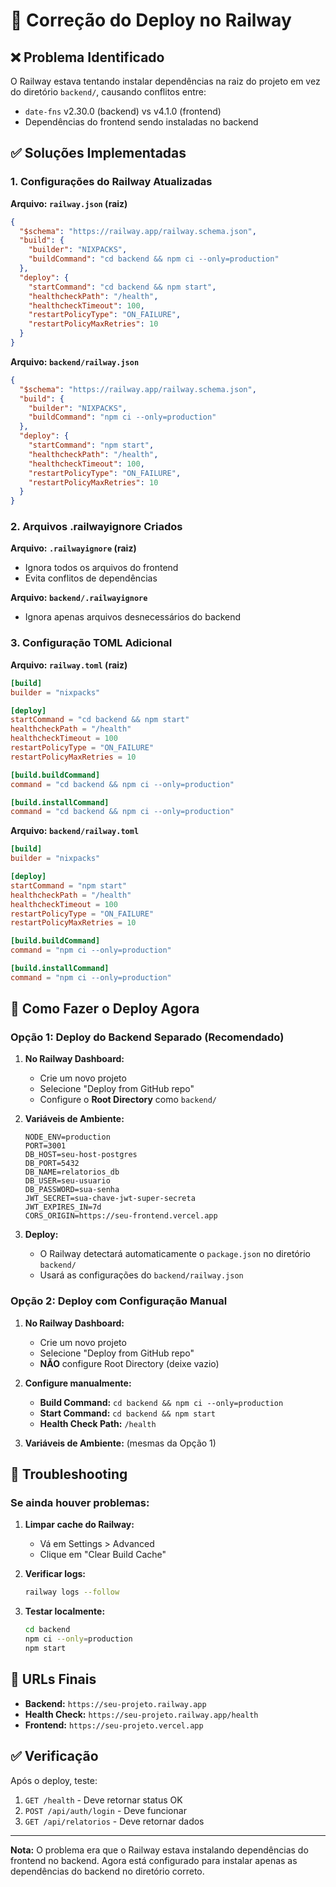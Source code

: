 # 🚀 Correção do Deploy no Railway

## ❌ Problema Identificado

O Railway estava tentando instalar dependências na raiz do projeto em vez do diretório `backend/`, causando conflitos entre:
- `date-fns` v2.30.0 (backend) vs v4.1.0 (frontend)
- Dependências do frontend sendo instaladas no backend

## ✅ Soluções Implementadas

### 1. Configurações do Railway Atualizadas

**Arquivo: `railway.json` (raiz)**
```json
{
  "$schema": "https://railway.app/railway.schema.json",
  "build": {
    "builder": "NIXPACKS",
    "buildCommand": "cd backend && npm ci --only=production"
  },
  "deploy": {
    "startCommand": "cd backend && npm start",
    "healthcheckPath": "/health",
    "healthcheckTimeout": 100,
    "restartPolicyType": "ON_FAILURE",
    "restartPolicyMaxRetries": 10
  }
}
```

**Arquivo: `backend/railway.json`**
```json
{
  "$schema": "https://railway.app/railway.schema.json",
  "build": {
    "builder": "NIXPACKS",
    "buildCommand": "npm ci --only=production"
  },
  "deploy": {
    "startCommand": "npm start",
    "healthcheckPath": "/health",
    "healthcheckTimeout": 100,
    "restartPolicyType": "ON_FAILURE",
    "restartPolicyMaxRetries": 10
  }
}
```

### 2. Arquivos .railwayignore Criados

**Arquivo: `.railwayignore` (raiz)**
- Ignora todos os arquivos do frontend
- Evita conflitos de dependências

**Arquivo: `backend/.railwayignore`**
- Ignora apenas arquivos desnecessários do backend

### 3. Configuração TOML Adicional

**Arquivo: `railway.toml` (raiz)**
```toml
[build]
builder = "nixpacks"

[deploy]
startCommand = "cd backend && npm start"
healthcheckPath = "/health"
healthcheckTimeout = 100
restartPolicyType = "ON_FAILURE"
restartPolicyMaxRetries = 10

[build.buildCommand]
command = "cd backend && npm ci --only=production"

[build.installCommand]
command = "cd backend && npm ci --only=production"
```

**Arquivo: `backend/railway.toml`**
```toml
[build]
builder = "nixpacks"

[deploy]
startCommand = "npm start"
healthcheckPath = "/health"
healthcheckTimeout = 100
restartPolicyType = "ON_FAILURE"
restartPolicyMaxRetries = 10

[build.buildCommand]
command = "npm ci --only=production"

[build.installCommand]
command = "npm ci --only=production"
```

## 🎯 Como Fazer o Deploy Agora

### Opção 1: Deploy do Backend Separado (Recomendado)

1. **No Railway Dashboard:**
   - Crie um novo projeto
   - Selecione "Deploy from GitHub repo"
   - Configure o **Root Directory** como `backend/`

2. **Variáveis de Ambiente:**
   ```
   NODE_ENV=production
   PORT=3001
   DB_HOST=seu-host-postgres
   DB_PORT=5432
   DB_NAME=relatorios_db
   DB_USER=seu-usuario
   DB_PASSWORD=sua-senha
   JWT_SECRET=sua-chave-jwt-super-secreta
   JWT_EXPIRES_IN=7d
   CORS_ORIGIN=https://seu-frontend.vercel.app
   ```

3. **Deploy:**
   - O Railway detectará automaticamente o `package.json` no diretório `backend/`
   - Usará as configurações do `backend/railway.json`

### Opção 2: Deploy com Configuração Manual

1. **No Railway Dashboard:**
   - Crie um novo projeto
   - Selecione "Deploy from GitHub repo"
   - **NÃO** configure Root Directory (deixe vazio)

2. **Configure manualmente:**
   - **Build Command:** `cd backend && npm ci --only=production`
   - **Start Command:** `cd backend && npm start`
   - **Health Check Path:** `/health`

3. **Variáveis de Ambiente:** (mesmas da Opção 1)

## 🔧 Troubleshooting

### Se ainda houver problemas:

1. **Limpar cache do Railway:**
   - Vá em Settings > Advanced
   - Clique em "Clear Build Cache"

2. **Verificar logs:**
   ```bash
   railway logs --follow
   ```

3. **Testar localmente:**
   ```bash
   cd backend
   npm ci --only=production
   npm start
   ```

## 📱 URLs Finais

- **Backend:** `https://seu-projeto.railway.app`
- **Health Check:** `https://seu-projeto.railway.app/health`
- **Frontend:** `https://seu-projeto.vercel.app`

## ✅ Verificação

Após o deploy, teste:
1. `GET /health` - Deve retornar status OK
2. `POST /api/auth/login` - Deve funcionar
3. `GET /api/relatorios` - Deve retornar dados

---

**Nota:** O problema era que o Railway estava instalando dependências do frontend no backend. Agora está configurado para instalar apenas as dependências do backend no diretório correto.
